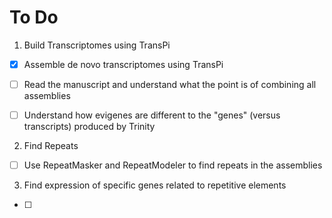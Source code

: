 # To Do

1. Build Transcriptomes using TransPi

- [x] Assemble de novo transcriptomes using TransPi
- [ ] Read the manuscript and understand what the point is of combining all assemblies
- [ ] Understand how evigenes are different to the "genes" (versus transcripts) produced by Trinity


2. Find Repeats

- [ ] Use RepeatMasker and RepeatModeler to find repeats in the assemblies

3. Find expression of specific genes related to repetitive elements

- [ ]
